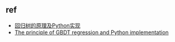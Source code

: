 ## ref

- [回归树的原理及Python实现](https://mp.weixin.qq.com/s?__biz=MzI5NDY1MjQzNA==&mid=2247488358&idx=1&sn=cdf27f1b70577ef159ffd806facc186b&chksm=ec5ecc1bdb29450dfe32651a07caab10b88518de1947c406e212ad0aae688cd43dfc8d83d9a2&scene=21#wechat_redirect)
- [The principle of GBDT regression and Python implementation](https://www.programmersought.com/article/9639530615/)